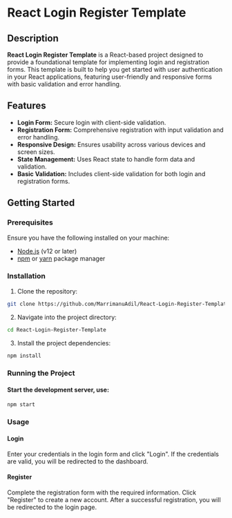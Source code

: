 # React Login Register Template

## Description

**React Login Register Template** is a React-based project designed to provide a foundational template for implementing login and registration forms. This template is built to help you get started with user authentication in your React applications, featuring user-friendly and responsive forms with basic validation and error handling.

## Features

- **Login Form:** Secure login with client-side validation.
- **Registration Form:** Comprehensive registration with input validation and error handling.
- **Responsive Design:** Ensures usability across various devices and screen sizes.
- **State Management:** Uses React state to handle form data and validation.
- **Basic Validation:** Includes client-side validation for both login and registration forms.

## Getting Started

### Prerequisites

Ensure you have the following installed on your machine:

- [Node.js](https://nodejs.org/en/download/) (v12 or later)
- [npm](https://www.npmjs.com/get-npm) or [yarn](https://yarnpkg.com/getting-started/install) package manager

### Installation

1. Clone the repository:

```bash
git clone https://github.com/MarrimanuAdil/React-Login-Register-Template.git
```

2. Navigate into the project directory:

```bash
cd React-Login-Register-Template
```

3. Install the project dependencies:

```bash
npm install
```


### Running the Project

####  Start the development server, use:

```bash
npm start
```

### Usage


#### Login
Enter your credentials in the login form and click "Login".
If the credentials are valid, you will be redirected to the dashboard.


#### Register
Complete the registration form with the required information.
Click "Register" to create a new account.
After a successful registration, you will be redirected to the login page.


